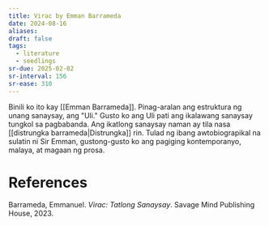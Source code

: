 ```yaml
---
title: Virac by Emman Barrameda
date: 2024-08-16
aliases: 
draft: false
tags:
  - literature
  - seedlings
sr-due: 2025-02-02
sr-interval: 156
sr-ease: 310
---
```

Binili ko ito kay [[Emman Barrameda]]. Pinag-aralan ang estruktura ng unang sanaysay, ang "Uli." Gusto ko ang Uli pati ang ikalawang sanaysay tungkol sa pagbabanda. Ang ikatlong sanaysay naman ay tila nasa [[distrungka barrameda|Distrungka]] rin. Tulad ng ibang awtobiograpikal na sulatin ni Sir Emman, gustong-gusto ko ang pagiging kontemporanyo, malaya, at magaan ng prosa.

# References

Barrameda, Emmanuel. _Virac: Tatlong Sanaysay_. Savage Mind Publishing House, 2023.
